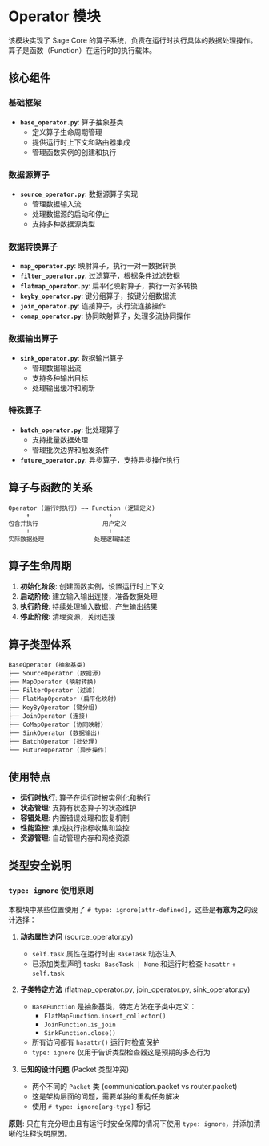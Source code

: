 # Operator 模块

该模块实现了 Sage Core 的算子系统，负责在运行时执行具体的数据处理操作。算子是函数（Function）在运行时的执行载体。

## 核心组件

### 基础框架

- **`base_operator.py`**: 算子抽象基类
  - 定义算子生命周期管理
  - 提供运行时上下文和路由器集成
  - 管理函数实例的创建和执行

### 数据源算子

- **`source_operator.py`**: 数据源算子实现
  - 管理数据输入流
  - 处理数据源的启动和停止
  - 支持多种数据源类型

### 数据转换算子

- **`map_operator.py`**: 映射算子，执行一对一数据转换
- **`filter_operator.py`**: 过滤算子，根据条件过滤数据
- **`flatmap_operator.py`**: 扁平化映射算子，执行一对多转换
- **`keyby_operator.py`**: 键分组算子，按键分组数据流
- **`join_operator.py`**: 连接算子，执行流连接操作
- **`comap_operator.py`**: 协同映射算子，处理多流协同操作

### 数据输出算子

- **`sink_operator.py`**: 数据输出算子
  - 管理数据输出流
  - 支持多种输出目标
  - 处理输出缓冲和刷新

### 特殊算子

- **`batch_operator.py`**: 批处理算子
  - 支持批量数据处理
  - 管理批次边界和触发条件
- **`future_operator.py`**: 异步算子，支持异步操作执行

## 算子与函数的关系

```
Operator (运行时执行) ←→ Function (逻辑定义)
     ↑                      ↑
包含并执行                  用户定义
     ↓                      ↓
实际数据处理              处理逻辑描述
```

## 算子生命周期

1. **初始化阶段**: 创建函数实例，设置运行时上下文
1. **启动阶段**: 建立输入输出连接，准备数据处理
1. **执行阶段**: 持续处理输入数据，产生输出结果
1. **停止阶段**: 清理资源，关闭连接

## 算子类型体系

```
BaseOperator (抽象基类)
├── SourceOperator (数据源)
├── MapOperator (映射转换)
├── FilterOperator (过滤)
├── FlatMapOperator (扁平化映射)
├── KeyByOperator (键分组)
├── JoinOperator (连接)
├── CoMapOperator (协同映射)
├── SinkOperator (数据输出)
├── BatchOperator (批处理)
└── FutureOperator (异步操作)
```

## 使用特点

- **运行时执行**: 算子在运行时被实例化和执行
- **状态管理**: 支持有状态算子的状态维护
- **容错处理**: 内置错误处理和恢复机制
- **性能监控**: 集成执行指标收集和监控
- **资源管理**: 自动管理内存和网络资源

## 类型安全说明

### `type: ignore` 使用原则

本模块中某些位置使用了 `# type: ignore[attr-defined]`，这些是**有意为之**的设计选择：

1. **动态属性访问** (source_operator.py)

   - `self.task` 属性在运行时由 `BaseTask` 动态注入
   - 已添加类型声明 `task: BaseTask | None` 和运行时检查 `hasattr` + `self.task`

1. **子类特定方法** (flatmap_operator.py, join_operator.py, sink_operator.py)

   - `BaseFunction` 是抽象基类，特定方法在子类中定义：
     - `FlatMapFunction.insert_collector()`
     - `JoinFunction.is_join`
     - `SinkFunction.close()`
   - 所有访问都有 `hasattr()` 运行时检查保护
   - `type: ignore` 仅用于告诉类型检查器这是预期的多态行为

1. **已知的设计问题** (Packet 类型冲突)

   - 两个不同的 `Packet` 类 (communication.packet vs router.packet)
   - 这是架构层面的问题，需要单独的重构任务解决
   - 使用 `# type: ignore[arg-type]` 标记

**原则**: 只在有充分理由且有运行时安全保障的情况下使用 `type: ignore`，并添加清晰的注释说明原因。
